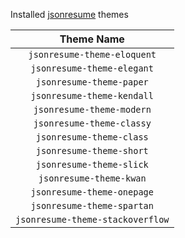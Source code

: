 Installed [jsonresume](https://jsonresume.org/themes/) themes

| Theme Name                       |
|:--------------------------------:|
| `jsonresume-theme-eloquent`      |
| `jsonresume-theme-elegant`       |
| `jsonresume-theme-paper`         |
| `jsonresume-theme-kendall`       |
| `jsonresume-theme-modern`        |
| `jsonresume-theme-classy`        |
| `jsonresume-theme-class`         |
| `jsonresume-theme-short`         |
| `jsonresume-theme-slick`         |
| `jsonresume-theme-kwan`          |
| `jsonresume-theme-onepage`       |
| `jsonresume-theme-spartan`       |
| `jsonresume-theme-stackoverflow` |
